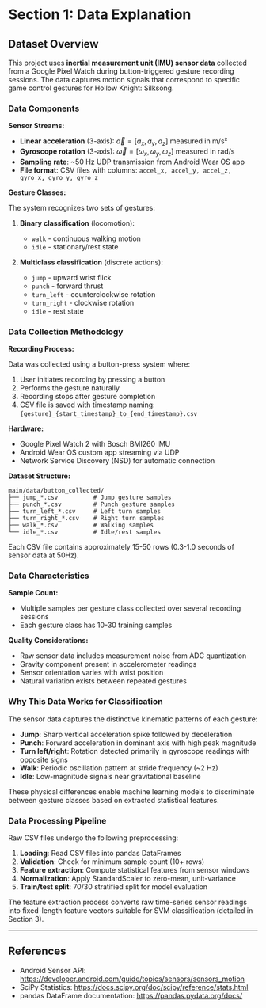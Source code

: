 # Section 1: Data Explanation

## Dataset Overview

This project uses **inertial measurement unit (IMU) sensor data** collected from a Google Pixel Watch during button-triggered gesture recording sessions. The data captures motion signals that correspond to specific game control gestures for Hollow Knight: Silksong.

### Data Components

**Sensor Streams:**
- **Linear acceleration** (3-axis): $\vec{a} = [a_x, a_y, a_z]$ measured in m/s²
- **Gyroscope rotation** (3-axis): $\vec{\omega} = [\omega_x, \omega_y, \omega_z]$ measured in rad/s
- **Sampling rate**: ~50 Hz UDP transmission from Android Wear OS app
- **File format**: CSV files with columns: `accel_x, accel_y, accel_z, gyro_x, gyro_y, gyro_z`

**Gesture Classes:**

The system recognizes two sets of gestures:

1. **Binary classification** (locomotion):
   - `walk` - continuous walking motion
   - `idle` - stationary/rest state

2. **Multiclass classification** (discrete actions):
   - `jump` - upward wrist flick
   - `punch` - forward thrust
   - `turn_left` - counterclockwise rotation
   - `turn_right` - clockwise rotation
   - `idle` - rest state

### Data Collection Methodology

**Recording Process:**

Data was collected using a button-press system where:
1. User initiates recording by pressing a button
2. Performs the gesture naturally
3. Recording stops after gesture completion
4. CSV file is saved with timestamp naming: `{gesture}_{start_timestamp}_to_{end_timestamp}.csv`

**Hardware:**
- Google Pixel Watch 2 with Bosch BMI260 IMU
- Android Wear OS custom app streaming via UDP
- Network Service Discovery (NSD) for automatic connection

**Dataset Structure:**
```
main/data/button_collected/
├── jump_*.csv          # Jump gesture samples
├── punch_*.csv         # Punch gesture samples
├── turn_left_*.csv     # Left turn samples
├── turn_right_*.csv    # Right turn samples
├── walk_*.csv          # Walking samples
└── idle_*.csv          # Idle/rest samples
```

Each CSV file contains approximately 15-50 rows (0.3-1.0 seconds of sensor data at 50Hz).

### Data Characteristics

**Sample Count:** 
- Multiple samples per gesture class collected over several recording sessions
- Each gesture class has 10-30 training samples

**Quality Considerations:**
- Raw sensor data includes measurement noise from ADC quantization
- Gravity component present in accelerometer readings
- Sensor orientation varies with wrist position
- Natural variation exists between repeated gestures

### Why This Data Works for Classification

The sensor data captures the distinctive kinematic patterns of each gesture:

- **Jump**: Sharp vertical acceleration spike followed by deceleration
- **Punch**: Forward acceleration in dominant axis with high peak magnitude
- **Turn left/right**: Rotation detected primarily in gyroscope readings with opposite signs
- **Walk**: Periodic oscillation pattern at stride frequency (~2 Hz)
- **Idle**: Low-magnitude signals near gravitational baseline

These physical differences enable machine learning models to discriminate between gesture classes based on extracted statistical features.

### Data Processing Pipeline

Raw CSV files undergo the following preprocessing:

1. **Loading**: Read CSV files into pandas DataFrames
2. **Validation**: Check for minimum sample count (10+ rows)
3. **Feature extraction**: Compute statistical features from sensor windows
4. **Normalization**: Apply StandardScaler to zero-mean, unit-variance
5. **Train/test split**: 70/30 stratified split for model evaluation

The feature extraction process converts raw time-series sensor readings into fixed-length feature vectors suitable for SVM classification (detailed in Section 3).

---

## References

- Android Sensor API: https://developer.android.com/guide/topics/sensors/sensors_motion
- SciPy Statistics: https://docs.scipy.org/doc/scipy/reference/stats.html
- pandas DataFrame documentation: https://pandas.pydata.org/docs/
